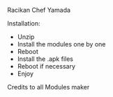Racikan Chef Yamada

Installation:
- Unzip
- Install the modules one by one
- Reboot
- Install the .apk files
- Reboot if necessary
- Enjoy

Credits to all Modules maker
